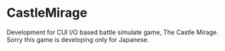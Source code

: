 # CastleMirage
Development for CUI I/O based battle simulate game, The Castle Mirage.
Sorry this game is developing only for Japanese.
